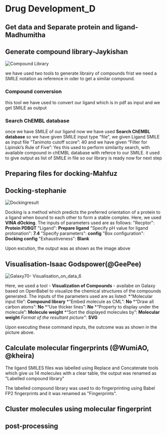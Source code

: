 # Drug Development_D

## Get data and Separate protein and ligand-Madhumitha  


## Generate compound library-Jaykishan 
![Compound Library](https://user-images.githubusercontent.com/86801284/129846114-5d9afd3a-923b-4964-b705-3d1361e89c78.PNG)

we have used two tools to generate librairy of compounds 
frist we need a SMILE notation as reference in oder to get a similar compound. 
### Compound conversion 
this tool we have used to convert our ligand which is in pdf as input and we get  SMILE as output   
### Search ChEMBL database
once we have SMILE of our ligand now we have used **Search ChEMBL database** 
so we have given SMILE input type "file", we given Ligand SMILE as input file “Tanimoto cutoff score”: 40  and we have given  “Filter for Lipinski’s Rule of Five”: Yes 
this used to perform similarity search, with available compound in chEMBL database with referce to our SMILE.
it used to give output as list of SMILE in file so our library is ready now for next step 


## Preparing files for docking-Mahfuz

## Docking-stephanie
![Dockingresult](https://user-images.githubusercontent.com/88290150/129882431-18a5d81e-1dc2-4863-8fad-f6e83eb82c54.PNG)

Docking is a method which predicts the preferred orientation of a protein to a ligand when bound to each other to form a stable complex.
Here, we used **VINA dOcking**. The inputs of parameters used are as follows:
"Recptor": **Protein PDBQT**
"Ligand": **Prepare ligand**
"Specify pH value for ligand protonation": **7.4**
"Specify parameters": **config**
"Box configuration": **Docking config**
"Exhaustiveness": **Blank**

Upon excution, the output was as shown as the image above

## Visualisation-Isaac Godspower(@GeePee)
![Galaxy70- Visualisation_on_data_6](https://user-images.githubusercontent.com/88286597/129873861-b2fdadb9-52c9-4346-aad4-fcf1c7d1a1aa.png)

Here, we used a tool - **Visualization of Compounds** - availabe on Galaxy based on OpenBabel to visualize the chemical structures of the compounds generated. The inputs of the parameters used are as listed:
*“Molecular input file”: **Compound library**
*“Embed molecule as CML”: **No**
*“Draw all carbon atoms”: **No**
*“Use thicker lines”: **No**
*“Property to display under the molecule”: **Molecule weight**
*“Sort the displayed molecules by”: **Molecular weight**
*Format of the resultant picture”*: **SVG**

Upon executing these command inputs, the outcome was as shown in the picture above.

## Calculate molecular fingerprints (@WumiAO, @kheira)
The ligand SMILES files was labelled using Replace and Concatenate tools which give us 14 molecules with a clear table, the output was renamed as "Labelled compound library"

The labelled compound library was used to do fingerprinting using Babel FP2 fingerprints and it was renamed as "Fingerprints".

## Cluster molecules using molecular fingerprint

##  post-processing

